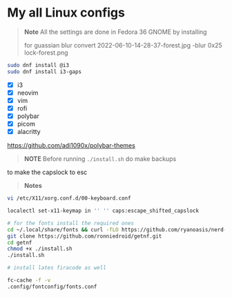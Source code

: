 # My all Linux configs

> **Note**
> All the settings are done in Fedora 36 GNOME by installing
> 
> for guassian blur
> convert 2022-06-10-14-28-37-forest.jpg -blur 0x25 lock-forest.png

```sh
sudo dnf install @i3
sudo dnf install i3-gaps
```

- [x] i3
- [x] neovim
- [x] vim
- [x] rofi
- [x] polybar
- [x] picom
- [x] alacritty

https://github.com/adi1090x/polybar-themes

> **NOTE**
> Before running `./install.sh` do make backups


to make the capslock to esc

> **Notes**
```bash
vi /etc/X11/xorg.conf.d/00-keyboard.conf

localectl set-x11-keymap in '' '' caps:escape_shifted_capslock
```

```bash
# for the fonts install the required ones
cd ~/.local/share/fonts && curl -fLO https://github.com/ryanoasis/nerd-fonts/raw/HEAD/patched-fonts/DroidSansMono/DroidSansMNerdFont-Regular.otf
git clone https://github.com/ronniedroid/getnf.git
cd getnf
chmod +x ./install.sh
./install.sh

# install lates firacode as well

fc-cache -f -v
.config/fontconfig/fonts.conf
```
